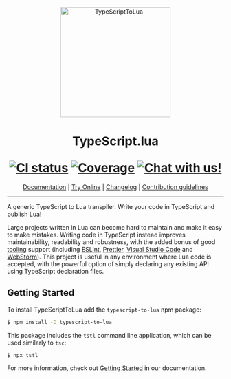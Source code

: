 <div align="center">
    <img src="logo-hq.png?raw=true" alt="TypeScriptToLua" width="256" />
    <h1>
        <p>TypeScript.lua</p>
        <a href="https://github.com/TypeScriptToLua/TypeScriptToLua/actions"><img alt="CI status" src="https://github.com/TypeScriptToLua/TypeScriptToLua/workflows/CI/badge.svg" /></a>
        <a href="https://codecov.io/gh/TypeScriptToLua/TypeScriptToLua"><img alt="Coverage" src="https://img.shields.io/codecov/c/gh/TypeScriptToLua/TypeScriptToLua.svg?logo=codecov" /></a>
        <a href="https://discord.gg/G8bT5MJp8f"><img alt="Chat with us!" src="https://img.shields.io/discord/515854149821267971.svg?colorB=7581dc&logo=discord&logoColor=white"></a>
    </h1>
    <a href="https://typescripttolua.github.io/" target="_blank">Documentation</a>
    |
    <a href="https://typescripttolua.github.io/play/" target="_blank">Try Online</a>
    |
    <a href="https://github.com/TypeScriptToLua/TypeScriptToLua/blob/master/CHANGELOG.md">Changelog</a>
    |
    <a href="https://github.com/TypeScriptToLua/TypeScriptToLua/blob/master/CONTRIBUTING.md">Contribution guidelines</a>
</div>

---

A generic TypeScript to Lua transpiler. Write your code in TypeScript and publish Lua!

Large projects written in Lua can become hard to maintain and make it easy to make mistakes. Writing code in TypeScript instead improves maintainability, readability and robustness, with the added bonus of good [tooling] support (including [ESLint], [Prettier], [Visual Studio Code] and [WebStorm]). This project is useful in any environment where Lua code is accepted, with the powerful option of simply declaring any existing API using TypeScript declaration files.

[tooling]: https://typescripttolua.github.io/docs/editor-support
[eslint]: https://eslint.org/
[prettier]: https://prettier.io/
[visual studio code]: https://code.visualstudio.com/
[webstorm]: https://www.jetbrains.com/webstorm/

## Getting Started

To install TypeScriptToLua add the `typescript-to-lua` npm package:

```bash
$ npm install -D typescript-to-lua
```

This package includes the `tstl` command line application, which can be used similarly to `tsc`:

```
$ npx tstl
```

For more information, check out [Getting Started](https://typescripttolua.github.io/docs/getting-started) in our documentation.
